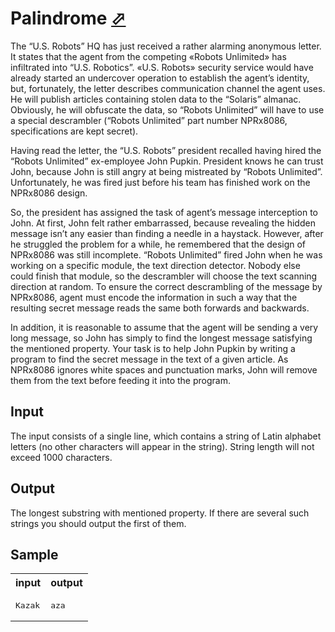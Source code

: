 # Palindrome [⬀](https://acm.timus.ru/problem.aspx?space=1&num=1297)

The “U.S. Robots” HQ has just received a rather alarming anonymous letter. It states that the agent from the competing «Robots Unlimited» has infiltrated into “U.S. Robotics”. «U.S. Robots» security service would have already started an undercover operation to establish the agent’s identity, but, fortunately, the letter describes communication channel the agent uses. He will publish articles containing stolen data to the “Solaris” almanac. Obviously, he will obfuscate the data, so “Robots Unlimited” will have to use a special descrambler (“Robots Unlimited” part number NPRx8086, specifications are kept secret).

Having read the letter, the “U.S. Robots” president recalled having hired the “Robots Unlimited” ex-employee John Pupkin. President knows he can trust John, because John is still angry at being mistreated by “Robots Unlimited”. Unfortunately, he was fired just before his team has finished work on the NPRx8086 design.

So, the president has assigned the task of agent’s message interception to John. At first, John felt rather embarrassed, because revealing the hidden message isn’t any easier than finding a needle in a haystack. However, after he struggled the problem for a while, he remembered that the design of NPRx8086 was still incomplete. “Robots Unlimited” fired John when he was working on a specific module, the text direction detector. Nobody else could finish that module, so the descrambler will choose the text scanning direction at random. To ensure the correct descrambling of the message by NPRx8086, agent must encode the information in such a way that the resulting secret message reads the same both forwards and backwards.

In addition, it is reasonable to assume that the agent will be sending a very long message, so John has simply to find the longest message satisfying the mentioned property.
Your task is to help John Pupkin by writing a program to find the secret message in the text of a given article. As NPRx8086 ignores white spaces and punctuation marks, John will remove them from the text before feeding it into the program.

## Input

The input consists of a single line, which contains a string of Latin alphabet letters (no other characters will appear in the string). String length will not exceed 1000 characters.

## Output

The longest substring with mentioned property. If there are several such strings you should output the first of them.

## Sample

<table>
<tr>
<th>input</th>
<th>output</th>
</tr>
<tr>
<td style="vertical-align: top">
<pre>
Kazak
</pre>
</td>
<td style="vertical-align: top">
<pre>
aza
</pre>
</td>
</tr>
</table>

